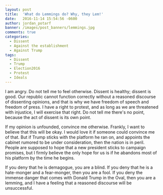 ```yaml
---
layout: post
title:  'What do Lemmings do? Why, they Lem!'
date:   2016-11-14 15:54:56 -0600
author: jordan_potarf
banner: /images/post_banners/lemmings.jpg
comments: true
categories:
  - Dissent
  - Against the establishment
  - Against Trump
tags:
  - Dissent
  - Trump
  - Election2016
  - Protest
  - Ideals
---
```


I am angry. Do not tell me to feel otherwise. Dissent is healthy; dissent is good. Our republic cannot function correctly without a reasoned discourse of dissenting opinions, and that is why we have freedom of speech and freedom of press. I have a right to protest, and as long as we are threatened with injustice, I will exercise that right. Do not tell me there's no point, because the act of dissent is its own point.

If my opinion is unfounded, convince me otherwise. Frankly, I want to believe that this will be okay. I would love it if someone could convince me of that. But if Trump sticks with the platform he ran on, and appoints the cabinet rumored to be under consideration, then the nation is in peril. People are supposed to hope that a new president sticks to campaign promises, but I firmly believe the only hope for us is if he abandons most of his platform by the time he begins.

If you deny that he is demagogue, you are a blind. If you deny that he is a hate-monger and a fear-monger, then you are a fool. If you deny the immense danger that comes with Donald Trump in the Oval, then you are a lemming, and I have a feeling that a reasoned discourse will be unsuccessful.
